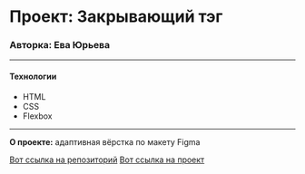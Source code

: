 # Проект: Закрывающий тэг

### Авторка: Ева Юрьева

------

#### Технологии

* HTML
* CSS
* Flexbox


------

**О проекте:** адаптивная вёрстка по макету Figma

[Вот ссылка на репозиторий]()
[Вот ссылка на проект]()